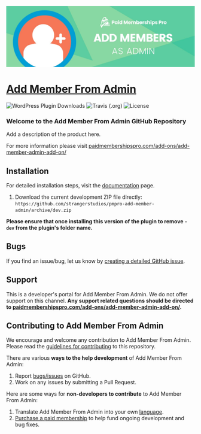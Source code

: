 ![](pmpro-add-member-admin-banner.jpg)

# [Add Member From Admin](https://www.paidmembershipspro.com/add-ons/add-member-admin-add-on/) #
[comment]: # (Generate badges from shields.io, only works for .org plugins to get other stats etc. We'd have to create our own endpoints for Premium plugins)

![WordPress Plugin Downloads](https://img.shields.io/wordpress/plugin/dy/paid-memberships-pro?style=flat-square) ![Travis (.org)](https://img.shields.io/travis/strangerstudios/paid-memberships-pro?style=flat-square) ![License](https://img.shields.io/badge/license-GPL--2.0%2B-red.svg?style=flat-square)

### Welcome to the Add Member From Admin GitHub Repository
Add a description of the product here.

For more information please visit [paidmembershipspro.com/add-ons/add-member-admin-add-on/](https://www.paidmembershipspro.com/add-ons/add-member-admin-add-on/)

## Installation ##
For detailed installation steps, visit the [documentation](https://www.paidmembershipspro.com/add-ons/add-member-admin-add-on/) page.

1. Download the current development ZIP file directly: `https://github.com/strangerstudios/pmpro-add-member-admin/archive/dev.zip`

**Please ensure that once installing this version of the plugin to remove `-dev` from the plugin's folder name.**

## Bugs ##
If you find an issue/bug, let us know by [creating a detailed GitHub issue](https://github.com/strangerstudios/pmpro-add-member-admin/issues/new).

## Support ##
This is a developer's portal for Add Member From Admin. We do not offer support on this channel. **Any support related questions should be directed to [paidmembershipspro.com/add-ons/add-member-admin-add-on/](https://www.paidmembershipspro.com/add-ons/add-member-admin-add-on/).**

## Contributing to Add Member From Admin ##
We encourage and welcome any contribution to Add Member From Admin. Please read the [guidelines for contributing](https://github.com/strangerstudios/paid-memberships-pro/blob/dev/.github/CONTRIBUTING.md) to this repository.

There are various **ways to the help development** of Add Member From Admin:

1. Report [bugs/issues](https://github.com/strangerstudios/pmpro-add-member-admin/issues/new) on GitHub.
2. Work on any issues by submitting a Pull Request.

Here are some ways for **non-developers to contribute** to Add Member From Admin:

1. Translate Add Member From Admin into your own [language](https://www.paidmembershipspro.com/paid-memberships-pro-in-your-language/).
2. [Purchase a paid membership](https://paidmembershipspro.com/pricing) to help fund ongoing development and bug fixes.